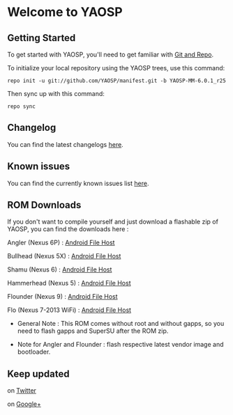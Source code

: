 Welcome to YAOSP
================


Getting Started
---------------

To get started with YAOSP, you'll need to get familiar with
[Git and Repo](http://source.android.com/source/requirements.html).


To initialize your local repository using the YAOSP trees, use this command:

	repo init -u git://github.com/YAOSP/manifest.git -b YAOSP-MM-6.0.1_r25


Then sync up with this command:

	repo sync



Changelog
---------

You can find the latest changelogs [here](https://github.com/YAOSP/changelog/blob/YAOSP-MM-6.0.1_r25/changelog/YAOSP-MM_Changelog.txt).



Known issues
------------

You can find the currently known issues list [here](https://github.com/YAOSP/changelog/blob/YAOSP-MM-6.0.1_r25/known_issues/YAOSP-MM_Known_Issues.txt).



ROM Downloads
-------------

If you don't want to compile yourself and just download a flashable zip of YAOSP, you can find the downloads here :

Angler (Nexus 6P) : [Android File Host](https://www.androidfilehost.com/?w=files&flid=45668)

Bullhead (Nexus 5X) : [Android File Host](https://www.androidfilehost.com/?w=files&flid=56381)

Shamu (Nexus 6) : [Android File Host](https://www.androidfilehost.com/?w=files&flid=49249)

Hammerhead (Nexus 5) : [Android File Host](https://www.androidfilehost.com/?w=files&flid=51864)

Flounder (Nexus 9) : [Android File Host](https://www.androidfilehost.com/?w=files&flid=49032)

Flo (Nexus 7-2013 WiFi) : [Android File Host](https://www.androidfilehost.com/?w=files&flid=52753)

* General Note : This ROM comes without root and without gapps, so you need to flash gapps and SuperSU after the ROM zip.

* Note for Angler and Flounder : flash respective latest vendor image and bootloader.


Keep updated
------------

on [Twitter](https://twitter.com/yank555lu)

on [Google+](https://plus.google.com/u/0/112534316917164554045)
